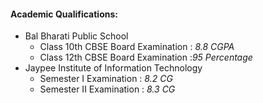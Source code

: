 #### Academic Qualifications:
- Bal Bharati Public School  
  - Class 10th CBSE Board Examination : _8.8 CGPA_
  - Class 12th CBSE Board Examination :_95 Percentage_
- Jaypee Institute of Information Technology
  - Semester I Examination : _8.2 CG_
  - Semester II Examination : _8.3 CG_
